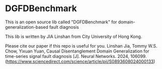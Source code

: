 # DGFDBenchmark
This is an open source lib called "DGFDBenchmark" for domain-generalization-based fault diagnosis

This lib is written by JIA Linshan from City University of Hong Kong.

Please cite our paper if this repo is useful for you.
Linshan Jia, Tommy W.S. Chow, Yixuan Yuan, Causal Disentanglement Domain Generalization for time-series signal fault diagnosis [J]. Neural Networks. 2024, 106099. (https://www.sciencedirect.com/science/article/pii/S0893608024000133)

